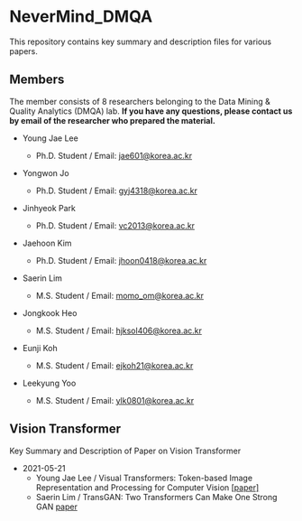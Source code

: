 # NeverMind_DMQA
This repository contains key summary and description files for various papers.

## Members
The member consists of 8 researchers belonging to the Data Mining & Quality Analytics (DMQA) lab.
**If you have any questions, please contact us by email of the researcher who prepared the material.**

* Young Jae Lee
  * Ph.D. Student / Email: jae601@korea.ac.kr
  
* Yongwon Jo
  * Ph.D. Student / Email: gyj4318@korea.ac.kr
  
* Jinhyeok Park
  * Ph.D. Student / Email: vc2013@korea.ac.kr
  
* Jaehoon Kim
  * Ph.D. Student / Email: jhoon0418@korea.ac.kr
  
* Saerin Lim
  * M.S. Student / Email: momo_om@korea.ac.kr
  
* Jongkook Heo
  * M.S. Student / Email: hjksol406@korea.ac.kr
  
* Eunji Koh
  * M.S. Student / Email: ejkoh21@korea.ac.kr
  
* Leekyung Yoo
  * M.S. Student / Email: ylk0801@korea.ac.kr

## Vision Transformer
Key Summary and Description of Paper on Vision Transformer

* 2021-05-21
  * Young Jae Lee / Visual Transformers: Token-based Image Representation and Processing for Computer Vision [ [paper] ](https://arxiv.org/abs/2006.03677)
  * Saerin Lim / TransGAN: Two Transformers Can Make One Strong GAN [paper](https://arxiv.org/abs/2102.07074)
